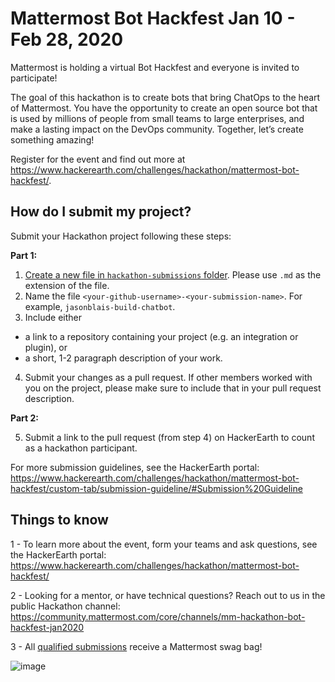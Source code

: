 # Mattermost Bot Hackfest Jan 10 - Feb 28, 2020

Mattermost is holding a virtual Bot Hackfest and everyone is invited to participate! 

The goal of this hackathon is to create bots that bring ChatOps to the heart of Mattermost. You have the opportunity to create an open source bot that is used by millions of people from small teams to large enterprises, and make a lasting impact on the DevOps community. Together, let’s create something amazing!

Register for the event and find out more at https://www.hackerearth.com/challenges/hackathon/mattermost-bot-hackfest/.

## How do I submit my project?

Submit your Hackathon project following these steps:

**Part 1:**

1. [Create a new file in `hackathon-submissions` folder](https://github.com/mattermost/mattermost-hackathon-hackerearth-jan2020/tree/master/hackathon-submissions). Please use `.md` as the extension of the file.
2. Name the file `<your-github-username>-<your-submission-name>`. For example, `jasonblais-build-chatbot`.
3. Include either 
 - a link to a repository containing your project (e.g. an integration or plugin), or
 - a short, 1-2 paragraph description of your work.
4. Submit your changes as a pull request. If other members worked with you on the project, please make sure to include that in your pull request description.

**Part 2:**

5. Submit a link to the pull request (from step 4) on HackerEarth to count as a hackathon participant.

For more submission guidelines, see the HackerEarth portal: https://www.hackerearth.com/challenges/hackathon/mattermost-bot-hackfest/custom-tab/submission-guideline/#Submission%20Guideline

## Things to know

1 - To learn more about the event, form your teams and ask questions, see the HackerEarth portal: https://www.hackerearth.com/challenges/hackathon/mattermost-bot-hackfest/

2 - Looking for a mentor, or have technical questions? Reach out to us in the public Hackathon channel: https://community.mattermost.com/core/channels/mm-hackathon-bot-hackfest-jan2020

3 - All [qualified submissions](https://www.hackerearth.com/challenges/hackathon/mattermost-bot-hackfest/custom-tab/submission-guideline/#Submission%20Guideline) receive a Mattermost swag bag!

![image](https://user-images.githubusercontent.com/13119842/74739306-8f062180-5226-11ea-9a2f-8ff78b56300b.png)
